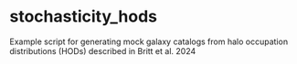 # stochasticity_hods
Example script for generating mock galaxy catalogs from halo occupation distributions (HODs) described in Britt et al. 2024
